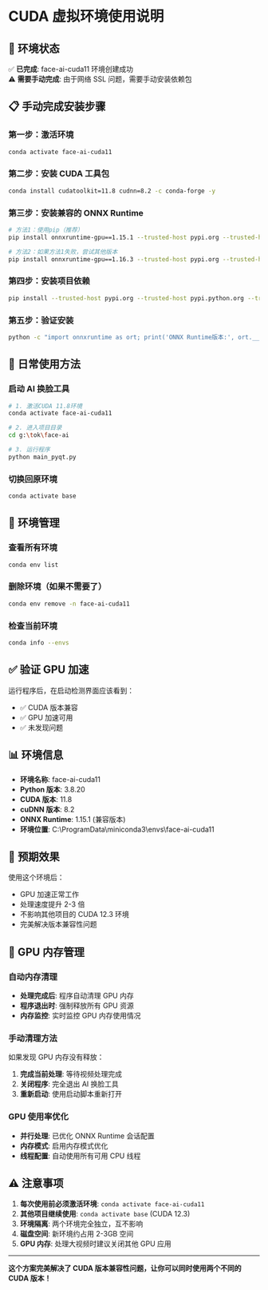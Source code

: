 # CUDA 虚拟环境使用说明

## 🎯 环境状态

✅ **已完成**: face-ai-cuda11 环境创建成功  
⚠️ **需要手动完成**: 由于网络 SSL 问题，需要手动安装依赖包

## 📋 手动完成安装步骤

### 第一步：激活环境

```bash
conda activate face-ai-cuda11
```

### 第二步：安装 CUDA 工具包

```bash
conda install cudatoolkit=11.8 cudnn=8.2 -c conda-forge -y
```

### 第三步：安装兼容的 ONNX Runtime

```bash
# 方法1：使用pip（推荐）
pip install onnxruntime-gpu==1.15.1 --trusted-host pypi.org --trusted-host pypi.python.org --trusted-host files.pythonhosted.org

# 方法2：如果方法1失败，尝试其他版本
pip install onnxruntime-gpu==1.16.3 --trusted-host pypi.org --trusted-host pypi.python.org --trusted-host files.pythonhosted.org
```

### 第四步：安装项目依赖

```bash
pip install --trusted-host pypi.org --trusted-host pypi.python.org --trusted-host files.pythonhosted.org -r requirements.txt
```

### 第五步：验证安装

```bash
python -c "import onnxruntime as ort; print('ONNX Runtime版本:', ort.__version__); print('可用提供者:', ort.get_available_providers())"
```

## 🚀 日常使用方法

### 启动 AI 换脸工具

```bash
# 1. 激活CUDA 11.8环境
conda activate face-ai-cuda11

# 2. 进入项目目录
cd g:\tok\face-ai

# 3. 运行程序
python main_pyqt.py
```

### 切换回原环境

```bash
conda activate base
```

## 🔧 环境管理

### 查看所有环境

```bash
conda env list
```

### 删除环境（如果不需要了）

```bash
conda env remove -n face-ai-cuda11
```

### 检查当前环境

```bash
conda info --envs
```

## ✅ 验证 GPU 加速

运行程序后，在启动检测界面应该看到：

- ✅ CUDA 版本兼容
- ✅ GPU 加速可用
- ✅ 未发现问题

## 📊 环境信息

- **环境名称**: face-ai-cuda11
- **Python 版本**: 3.8.20
- **CUDA 版本**: 11.8
- **cuDNN 版本**: 8.2
- **ONNX Runtime**: 1.15.1 (兼容版本)
- **环境位置**: C:\ProgramData\miniconda3\envs\face-ai-cuda11

## 🎯 预期效果

使用这个环境后：

- GPU 加速正常工作
- 处理速度提升 2-3 倍
- 不影响其他项目的 CUDA 12.3 环境
- 完美解决版本兼容性问题

## 🔧 GPU 内存管理

### 自动内存清理

- **处理完成后**: 程序自动清理 GPU 内存
- **程序退出时**: 强制释放所有 GPU 资源
- **内存监控**: 实时监控 GPU 内存使用情况

### 手动清理方法

如果发现 GPU 内存没有释放：

1. **完成当前处理**: 等待视频处理完成
2. **关闭程序**: 完全退出 AI 换脸工具
3. **重新启动**: 使用启动脚本重新打开

### GPU 使用率优化

- **并行处理**: 已优化 ONNX Runtime 会话配置
- **内存模式**: 启用内存模式优化
- **线程配置**: 自动使用所有可用 CPU 线程

## ⚠️ 注意事项

1. **每次使用前必须激活环境**: `conda activate face-ai-cuda11`
2. **其他项目继续使用**: `conda activate base` (CUDA 12.3)
3. **环境隔离**: 两个环境完全独立，互不影响
4. **磁盘空间**: 新环境约占用 2-3GB 空间
5. **GPU 内存**: 处理大视频时建议关闭其他 GPU 应用

---

**这个方案完美解决了 CUDA 版本兼容性问题，让你可以同时使用两个不同的 CUDA 版本！**
